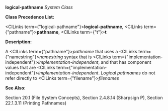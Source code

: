 **logical-pathname** *System Class* 



**Class Precedence List:** 



<ClLinks  term={"logical-pathname"}><b>logical-pathname</b></ClLinks>, <ClLinks  term={"pathname"}><b>pathname</b></ClLinks>, <ClLinks  term={"t"}><b>t</b></ClLinks> 



**Description:** 



A <ClLinks  term={"pathname"}><i>pathname</i></ClLinks> that uses a <ClLinks  term={"namestring"}><i>namestring</i></ClLinks> syntax that is <ClLinks  term={"implementation-independent"}><i>implementation-independent</i></ClLinks>, and that has component values that are <ClLinks  term={"implementation-independent"}><i>implementation-independent</i></ClLinks>. *Logical pathnames* do not refer directly to <ClLinks  term={"filename"}><i>filenames</i></ClLinks> 



**See Also:** 



Section 20.1 (File System Concepts), Section 2.4.8.14 (Sharpsign P), Section 22.1.3.11 (Printing Pathnames) 



